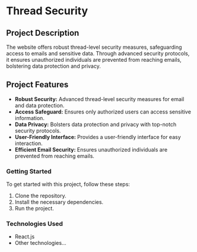 # Thread Security

## Project Description

The website offers robust thread-level security measures, safeguarding access to emails and sensitive data. Through advanced security protocols, it ensures unauthorized individuals are prevented from reaching emails, bolstering data protection and privacy.

## Project Features

- **Robust Security:** Advanced thread-level security measures for email and data protection.
- **Access Safeguard:** Ensures only authorized users can access sensitive information.
- **Data Privacy:** Bolsters data protection and privacy with top-notch security protocols.
- **User-Friendly Interface:** Provides a user-friendly interface for easy interaction.
- **Efficient Email Security:** Ensures unauthorized individuals are prevented from reaching emails.

### Getting Started

To get started with this project, follow these steps:

1. Clone the repository.
2. Install the necessary dependencies.
3. Run the project.

### Technologies Used

- React.js
- Other technologies...